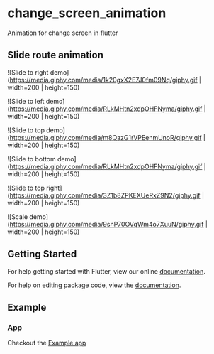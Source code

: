 # change_screen_animation

Animation for change screen in flutter

## Slide route animation

![Slide to right demo](https://media.giphy.com/media/1k20gxX2E7J0fm09Nq/giphy.gif | width=200 | height=150)

![Slide to left demo](https://media.giphy.com/media/RLkMHtn2xdpOHFNyma/giphy.gif | width=200 | height=150)

![Slide to top demo](https://media.giphy.com/media/m8QazG1rVPEenmUnoR/giphy.gif | width=200 | height=150)

![Slide to bottom demo](https://media.giphy.com/media/RLkMHtn2xdpOHFNyma/giphy.gif | width=200 | height=150)

![Slide to top right](https://media.giphy.com/media/3Z1b8ZPKEXUeRxZ9N2/giphy.gif | width=200 | height=150)

![Scale demo](https://media.giphy.com/media/9snP70OVqWm4o7XuuN/giphy.gif | width=200 | height=150)

## Getting Started

For help getting started with Flutter, view our online [documentation](https://flutter.io/).

For help on editing package code, view the [documentation](https://flutter.io/developing-packages/).

## Example

### App

Checkout the [Example app](/example/lib/main.dart)


